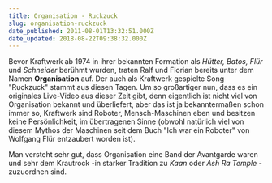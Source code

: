 ```yaml
---
title: Organisation - Ruckzuck
slug: organisation-ruckzuck
date_published: 2011-08-01T13:32:51.000Z
date_updated: 2018-08-22T09:38:32.000Z
---
```


Bevor Kraftwerk ab 1974 in ihrer bekannten Formation als *Hütter, Batos, Flür* und *Schneider* berühmt wurden, traten Ralf und Florian bereits unter dem Namen **Organisation** auf. Der auch als Kraftwerk gespielte Song "Ruckzuck" stammt aus diesen Tagen.  Um so großartiger nun, dass es ein originales Live-Video aus dieser Zeit gibt, denn eigentlich ist nicht viel von Organisation bekannt und überliefert, aber das ist ja bekanntermaßen schon immer so, Kraftwerk sind Roboter, Mensch-Maschinen eben und besitzen keine Persönlichkeit, im übertragenen Sinne (obwohl natürlich viel von diesem Mythos der Maschinen seit dem Buch "Ich war ein Roboter" von Wolfgang Flür entzaubert worden ist).

Man versteht sehr gut, dass Organisation eine Band der Avantgarde waren und sehr dem Krautrock -in starker Tradition zu *Kaan* oder *Ash Ra Temple* -zuzuordnen sind.

